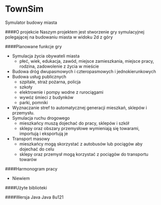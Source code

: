 # TownSim
Symulator budowy miasta

####O projekcie
Naszym projektem jest stworzenie gry symulacyjnej polegającej na budowaniu miasta w widoku 2d z góry

####Planowane funkcje gry
- Symulacja życia obywateli miasta 
  * płeć, wiek, edukacja, zawód, miejsce zamieszkania, miejsce pracy, rodzina, zadowolenie z życia w mieście
- Budowa dróg dwupasmowych i czteropasmowych i jednokierunkowych
- Budowa usług publicznych
  * szpitale, straż pożarna, policja
  * szkoły
  * elektrownie i pompy wodne z rurociągami
  * wywóz śmieci z budynków
  * parki, pomniki
- Wyznaczanie stref to automatycznej generacji mieszkań, sklepów i przemysłu.
- Symulacja ruchu drogowego
  * mieszkańcy muszą dojechać do pracy, sklepów i szkół
  * sklepy oraz obszary przemysłowe wymieniają się towarami, importują i eksportują je
- Transport masowy
  * mieszkańcy mogą skorzystać z autobusów lub pociągów aby dojechać do celu
  * sklepy oraz przemysł mogą korzystać z pociągów do transportu towarów



####Harmonogram pracy
- Niewiem

####Użyte biblioteki

####Wersja Java
Java 8u121
